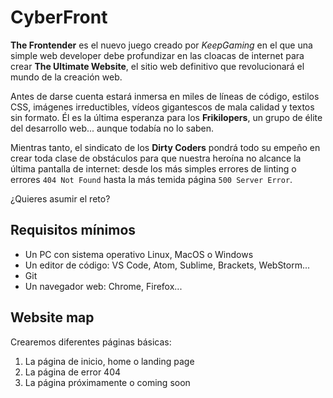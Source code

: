 # CyberFront

**The Frontender** es el nuevo juego creado por *KeepGaming* en el que una
simple web developer debe profundizar en las cloacas de internet para
crear **The Ultimate Website**, el sitio web definitivo que revolucionará
el mundo de la creación web.

Antes de darse cuenta estará inmersa en miles de líneas de código,
estilos CSS, imágenes irreductibles, vídeos gigantescos de mala calidad
y textos sin formato. Él es la última esperanza para los **Frikilopers**,
un grupo de élite del desarrollo web... aunque todabía no lo saben.

Mientras tanto, el sindicato de los **Dirty Coders** pondrá todo su empeño
en crear toda clase de obstáculos para que nuestra heroína no alcance la
última pantalla de internet: desde los más simples errores de linting o
errores `404 Not Found` hasta la más temida página `500 Server Error`.

¿Quieres asumir el reto?

## Requisitos mínimos

- Un PC con sistema operativo Linux, MacOS o Windows
- Un editor de código: VS Code, Atom, Sublime, Brackets, WebStorm...
- Git
- Un navegador web: Chrome, Firefox...

## Website map

Crearemos diferentes páginas básicas:

1. La página de inicio, home o landing page
2. La página de error 404
3. La página próximamente o coming soon
